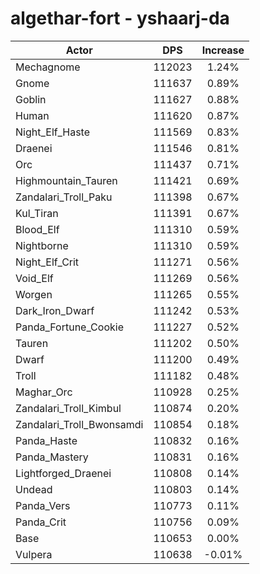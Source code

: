 # algethar-fort - yshaarj-da
| Actor | DPS | Increase |
|---|:---:|:---:|
|Mechagnome|112023|1.24%|
|Gnome|111637|0.89%|
|Goblin|111627|0.88%|
|Human|111620|0.87%|
|Night_Elf_Haste|111569|0.83%|
|Draenei|111546|0.81%|
|Orc|111437|0.71%|
|Highmountain_Tauren|111421|0.69%|
|Zandalari_Troll_Paku|111398|0.67%|
|Kul_Tiran|111391|0.67%|
|Blood_Elf|111310|0.59%|
|Nightborne|111310|0.59%|
|Night_Elf_Crit|111271|0.56%|
|Void_Elf|111269|0.56%|
|Worgen|111265|0.55%|
|Dark_Iron_Dwarf|111242|0.53%|
|Panda_Fortune_Cookie|111227|0.52%|
|Tauren|111202|0.50%|
|Dwarf|111200|0.49%|
|Troll|111182|0.48%|
|Maghar_Orc|110928|0.25%|
|Zandalari_Troll_Kimbul|110874|0.20%|
|Zandalari_Troll_Bwonsamdi|110854|0.18%|
|Panda_Haste|110832|0.16%|
|Panda_Mastery|110831|0.16%|
|Lightforged_Draenei|110808|0.14%|
|Undead|110803|0.14%|
|Panda_Vers|110773|0.11%|
|Panda_Crit|110756|0.09%|
|Base|110653|0.00%|
|Vulpera|110638|-0.01%|
